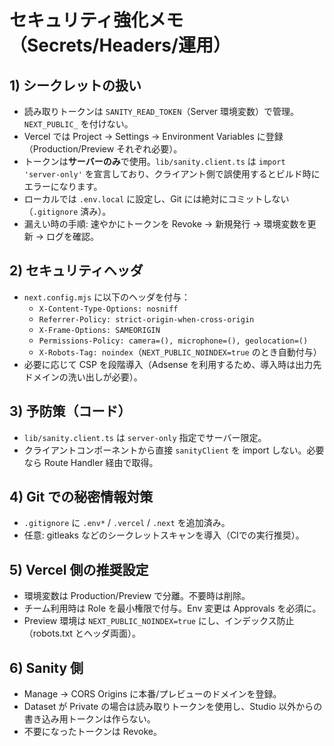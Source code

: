 # セキュリティ強化メモ（Secrets/Headers/運用）

## 1) シークレットの扱い
- 読み取りトークンは `SANITY_READ_TOKEN`（Server 環境変数）で管理。 `NEXT_PUBLIC_` を付けない。
- Vercel では Project → Settings → Environment Variables に登録（Production/Preview それぞれ必要）。
- トークンは**サーバーのみ**で使用。`lib/sanity.client.ts` は `import 'server-only'` を宣言しており、クライアント側で誤使用するとビルド時にエラーになります。
- ローカルでは `.env.local` に設定し、Git には絶対にコミットしない（`.gitignore` 済み）。
- 漏えい時の手順: 速やかにトークンを Revoke → 新規発行 → 環境変数を更新 → ログを確認。

## 2) セキュリティヘッダ
- `next.config.mjs` に以下のヘッダを付与：
  - `X-Content-Type-Options: nosniff`
  - `Referrer-Policy: strict-origin-when-cross-origin`
  - `X-Frame-Options: SAMEORIGIN`
  - `Permissions-Policy: camera=(), microphone=(), geolocation=()`
  - `X-Robots-Tag: noindex`（`NEXT_PUBLIC_NOINDEX=true` のとき自動付与）
- 必要に応じて CSP を段階導入（Adsense を利用するため、導入時は出力先ドメインの洗い出しが必要）。

## 3) 予防策（コード）
- `lib/sanity.client.ts` は `server-only` 指定でサーバー限定。
- クライアントコンポーネントから直接 `sanityClient` を import しない。必要なら Route Handler 経由で取得。

## 4) Git での秘密情報対策
- `.gitignore` に `.env*` / `.vercel` / `.next` を追加済み。
- 任意: gitleaks などのシークレットスキャンを導入（CIでの実行推奨）。

## 5) Vercel 側の推奨設定
- 環境変数は Production/Preview で分離。不要時は削除。
- チーム利用時は Role を最小権限で付与。Env 変更は Approvals を必須に。
- Preview 環境は `NEXT_PUBLIC_NOINDEX=true` にし、インデックス防止（robots.txt とヘッダ両面）。

## 6) Sanity 側
- Manage → CORS Origins に本番/プレビューのドメインを登録。
- Dataset が Private の場合は読み取りトークンを使用し、Studio 以外からの書き込み用トークンは作らない。
- 不要になったトークンは Revoke。

